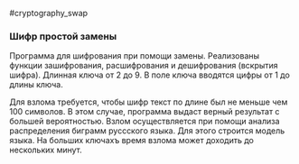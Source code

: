 #cryptography_swap
### Шифр простой замены

Программа для шифрования при помощи замены. 
Реализованы функции зашифрования, расшифрования и дешифрования (вскрытия шифра).
Длинная ключа от 2 до 9. В поле ключа вводятся цифры от 1 до длины ключа.

Для взлома требуется, чтобы шифр текст по длине был не меньше чем 100 символов. В этом случае, программа выдаст верный результат с большей вероятностью.
Взлом осуществляется при помощи анализа распределения биграмм руссского языка. Для этого строится модель языка. На больших ключахъ время взлома может доходить до нескольких минут.
